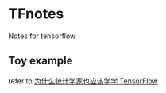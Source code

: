 # TFnotes
Notes for tensorflow

## Toy example

refer to [为什么统计学家也应该学学 TensorFlow](https://cosx.org/2017/08/tensorflow-for-statisticians/)


